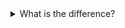 <details><summary>What is the difference?</summary>
There are many scientists working in different groups to build and enhance computer models of the climate physics. These models operate at different scales in space and time.

In our case, we refer to i) global climate model projections with a spatial resolution of approx. 120 km of one pixel at the surface and to ii) regional climate model projections with a spatial resolution of approx. 11 km.

As the name suggests, global climate models (or GCMs) cover the whole globe. Their speciality is to simulate the overall physics of the atmosphere and land surface interactions. The regional climate models (or RCMs) build on top of GCMs and build physical and/or statistical relationships between GCM-outputs and locally observed weather. They seek to compensate the very coarse approximations of GCMs at the price of more data being extrapolated into the future.

For more detailed reading, please continue here:
[CarbonBrief - How do climate models work?](https://www.carbonbrief.org/qa-how-do-climate-models-work)
</details>